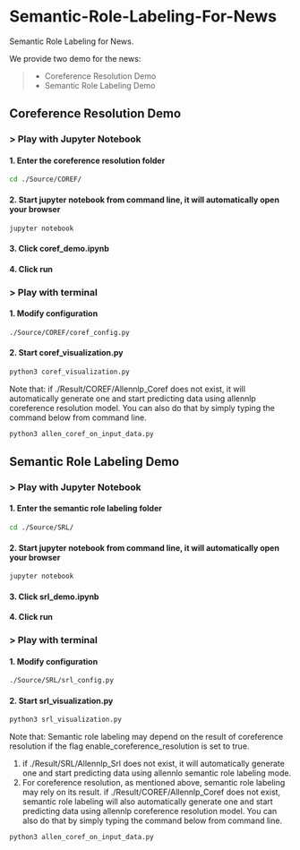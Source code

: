 # Semantic-Role-Labeling-For-News
Semantic Role Labeling for News.

We provide two demo for the news: 

> - Coreference Resolution Demo
> - Semantic Role Labeling Demo



## Coreference Resolution Demo

### > Play with Jupyter Notebook

#### 1. Enter the coreference resolution folder

```Bash
cd ./Source/COREF/
```

#### 2. Start jupyter notebook from command line, it will automatically open your browser 

```Bash
jupyter notebook
```

#### 3. Click coref_demo.ipynb

#### 4. Click run 



### > Play with terminal 

#### 1. Modify configuration

```bash
./Source/COREF/coref_config.py
```

#### 2. Start coref_visualization.py

```Bash
python3 coref_visualization.py 
```

Note that: if ./Result/COREF/Allennlp_Coref does not exist, it will automatically generate one and start predicting data using allennlp coreference resolution model. You can also do that by simply typing the command below from command line.

```Bash
python3 allen_coref_on_input_data.py
```





## Semantic Role Labeling Demo

### > Play with Jupyter Notebook

#### 1. Enter the semantic role labeling folder

```Bash
cd ./Source/SRL/
```

#### 2. Start jupyter notebook from command line, it will automatically open your browser 

```Bash
jupyter notebook
```

#### 3. Click srl_demo.ipynb

#### 4. Click run 



### > Play with terminal 

#### 1. Modify configuration

```bash
./Source/SRL/srl_config.py
```

#### 2. Start srl_visualization.py

```Bash
python3 srl_visualization.py 
```



Note that: Semantic role labeling may depend on the result of coreference resolution if the flag enable_coreference_resolution is set to true.

1. if ./Result/SRL/Allennlp_Srl does not exist, it will automatically generate one and start predicting data using allennlo semantic role labeling mode. 
2. For coreference resolution, as mentioned above, semantic role labeling may rely on its result. if ./Result/COREF/Allennlp_Coref does not exist, semantic role labeling will also automatically generate one and start predicting data using allennlp coreference resolution model. You can also do that by simply typing the command below from command line.

```Bash
python3 allen_coref_on_input_data.py
```

